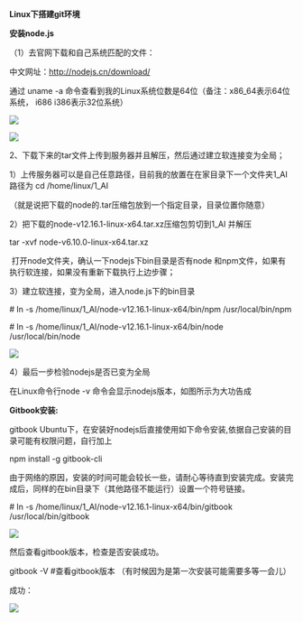 **Linux下搭建git环境**



**安装node.js**

（1）去官网下载和自己系统匹配的文件：

 中文网址：http://nodejs.cn/download/

通过 uname -a 命令查看到我的Linux系统位数是64位（备注：x86_64表示64位系统， i686 i386表示32位系统）

![](D:\1_Ub_Share\0_Ebook\4_AI聊天机器人\AI_Wu-kong\Linux下搭建git环境\1583558068301.png)

![](D:\1_Ub_Share\0_Ebook\4_AI聊天机器人\AI_Wu-kong\Linux下搭建git环境\1583558085388.png)

2、下载下来的tar文件上传到服务器并且解压，然后通过建立软连接变为全局；

1）上传服务器可以是自己任意路径，目前我的放置在在家目录下一个文件夹1_AI 路径为 cd /home/linux/1_AI

（就是说把下载的node的.tar压缩包放到一个指定目录，目录位置你随意）

2）把下载的node-v12.16.1-linux-x64.tar.xz压缩包剪切到1_AI 并解压

   tar -xvf  node-v6.10.0-linux-x64.tar.xz  

​    打开node文件夹，确认一下nodejs下bin目录是否有node 和npm文件，如果有执行软连接，如果没有重新下载执行上边步骤；

3）建立软连接，变为全局，进入node.js下的bin目录

\# ln -s /home/linux/1_AI/node-v12.16.1-linux-x64/bin/npm   /usr/local/bin/npm

\# ln -s /home/linux/1_AI/node-v12.16.1-linux-x64/bin/node   /usr/local/bin/node

![](D:\1_Ub_Share\0_Ebook\4_AI聊天机器人\AI_Wu-kong\Linux下搭建git环境\1583558304682.png)

4）最后一步检验nodejs是否已变为全局

在Linux命令行node -v 命令会显示nodejs版本，如图所示为大功告成

**Gitbook安装:**

gitbook Ubuntu下，在安装好nodejs后直接使用如下命令安装,依据自己安装的目录可能有权限问题，自行加上

npm install -g gitbook-cli

由于网络的原因，安装的时间可能会较长一些，请耐心等待直到安装完成。安装完成后，同样的在bin目录下（其他路径不能运行）设置一个符号链接。 

\# ln -s /home/linux/1_AI/node-v12.16.1-linux-x64/bin/gitbook  /usr/local/bin/gitbook

![](D:\1_Ub_Share\0_Ebook\4_AI聊天机器人\AI_Wu-kong\Linux下搭建git环境\1583558349463.png)

然后查看gitbook版本，检查是否安装成功。

gitbook -V #查看gitbook版本  （有时候因为是第一次安装可能需要多等一会儿）

成功：

![](D:\1_Ub_Share\0_Ebook\4_AI聊天机器人\AI_Wu-kong\Linux下搭建git环境\1583558367218.png)

